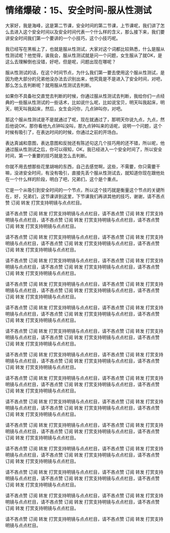 # 情绪爆破：15、安全时间-服从性测试

大家好，我是海峰，这是第二节课，安全时间的第二节课，上节课呢，我们讲了怎么去进入这个安全时间以及安全时间代表一个什么样的含义，那么接下来，我们要讲安全时间我们第一个要讲的一个小技巧，这个小技巧呢。

我已经写在黑板上了，也就是服从性测试，大家对这个词都比较熟悉，什么是服从性测试呢？他觉得，诶我会，服从性测试就是问一个问题，女生服从了就OK，是这么去理解倒也没错，好吧，但是呢，问题出现在哪呢？

服从性测试的话，在这个时间节点，为什么我们第一要去使用这个服从性测试，是因为绝大部分的兄弟他没办法去识别出来，他究竟是不是进入了安全时间，对吧，那么怎么去判断呢？就用服从性测试去判断。

如果你不具备社交直觉去判断的时候，你通过服从性测试去判断，我给你们一点经典的一些服从性测试的一些话术，比如说什么呢，比如说宝贝，明天叫我起床，明天，明天叫我起床，然后，女生会问你，几点钟叫你，对吧。

那这个服从性测试是不是就通过了呢，现在就通过了，那明天你说九点，九点，然后他说OK，那你看他九点钟叫没叫，那九点钟叫来的话呢，说明一个问题，这个时候有吸引了，在表达时间的时候，你通过之前的开场白。

表达真诚和意图，表达意图和反抛还有陈述句这几个技巧用的还不错，所以呢，他通过服从性测试之后，你可以得知，OK，我已经进入一个安全时间了，所以安全时间，第一个重要的技巧就是怎么去判断。

你就不用去想那些花里胡哨的东西，自己去感觉啊，这些，不需要，你只需要干嘛，没进安全时间，有没有吸引，直接先丢个服从性测试去，就知道你现在跟他处在一个什么样的阶段，明白了吧，兄弟们，这个是个重点。

它是一个从吸引到安全时间的一个节点，所以这个技巧就是衡量这个节点的关键所在，好，兄弟们，这节课讲到这里，下节课我们再讲其他的技巧，谢谢，请不吝点赞 订阅 转发 打赏支持明镜与点点栏目。

请不吝点赞 订阅 转发 打赏支持明镜与点点栏目，请不吝点赞 订阅 转发 打赏支持明镜与点点栏目，请不吝点赞 订阅 转发 打赏支持明镜与点点栏目，请不吝点赞 订阅 转发 打赏支持明镜与点点栏目。

请不吝点赞 订阅 转发 打赏支持明镜与点点栏目，请不吝点赞 订阅 转发 打赏支持明镜与点点栏目，请不吝点赞 订阅 转发 打赏支持明镜与点点栏目，请不吝点赞 订阅 转发 打赏支持明镜与点点栏目。

请不吝点赞 订阅 转发 打赏支持明镜与点点栏目，请不吝点赞 订阅 转发 打赏支持明镜与点点栏目，请不吝点赞 订阅 转发 打赏支持明镜与点点栏目，请不吝点赞 订阅 转发 打赏支持明镜与点点栏目。

请不吝点赞 订阅 转发 打赏支持明镜与点点栏目，请不吝点赞 订阅 转发 打赏支持明镜与点点栏目，请不吝点赞 订阅 转发 打赏支持明镜与点点栏目，请不吝点赞 订阅 转发 打赏支持明镜与点点栏目。

请不吝点赞 订阅 转发 打赏支持明镜与点点栏目，请不吝点赞 订阅 转发 打赏支持明镜与点点栏目，请不吝点赞 订阅 转发 打赏支持明镜与点点栏目，请不吝点赞 订阅 转发 打赏支持明镜与点点栏目。

请不吝点赞 订阅 转发 打赏支持明镜与点点栏目，请不吝点赞 订阅 转发 打赏支持明镜与点点栏目，请不吝点赞 订阅 转发 打赏支持明镜与点点栏目，请不吝点赞 订阅 转发 打赏支持明镜与点点栏目。

请不吝点赞 订阅 转发 打赏支持明镜与点点栏目，请不吝点赞 订阅 转发 打赏支持明镜与点点栏目，请不吝点赞 订阅 转发 打赏支持明镜与点点栏目，请不吝点赞 订阅 转发 打赏支持明镜与点点栏目。

请不吝点赞 订阅 转发 打赏支持明镜与点点栏目，请不吝点赞 订阅 转发 打赏支持明镜与点点栏目，请不吝点赞 订阅 转发 打赏支持明镜与点点栏目，请不吝点赞 订阅 转发 打赏支持明镜与点点栏目。

请不吝点赞 订阅 转发 打赏支持明镜与点点栏目，请不吝点赞 订阅 转发 打赏支持明镜与点点栏目，请不吝点赞 订阅 转发 打赏支持明镜与点点栏目，请不吝点赞 订阅 转发 打赏支持明镜与点点栏目。

请不吝点赞 订阅 转发 打赏支持明镜与点点栏目，请不吝点赞 订阅 转发 打赏支持明镜与点点栏目，请不吝点赞 订阅 转发 打赏支持明镜与点点栏目，请不吝点赞 订阅 转发 打赏支持明镜与点点栏目。

请不吝点赞 订阅 转发 打赏支持明镜与点点栏目，请不吝点赞 订阅 转发 打赏支持明镜与点点栏目，请不吝点赞 订阅 转发 打赏支持明镜与点点栏目，请不吝点赞 订阅 转发 打赏支持明镜与点点栏目。

请不吝点赞 订阅 转发 打赏支持明镜与点点栏目，请不吝点赞 订阅 转发 打赏支持明镜与点点栏目，请不吝点赞 订阅 转发 打赏支持明镜与点点栏目，请不吝点赞 订阅 转发 打赏支持明镜与点点栏目。

请不吝点赞 订阅 转发 打赏支持明镜与点点栏目，请不吝点赞 订阅 转发 打赏支持明镜与点点栏目，请不吝点赞 订阅 转发 打赏支持明镜与点点栏目，请不吝点赞 订阅 转发 打赏支持明镜与点点栏目。

请不吝点赞 订阅 转发 打赏支持明镜与点点栏目，请不吝点赞 订阅 转发 打赏支持明镜与点点栏目。
